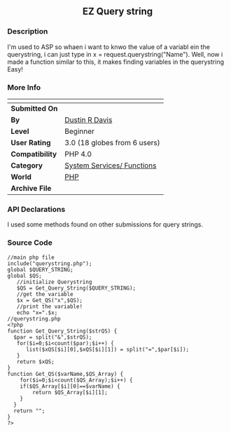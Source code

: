﻿<div align="center">

## EZ Query string


</div>

### Description

I'm used to ASP so whaen i want to knwo the value of a variabl ein the querystring, i can just type in x = request.querystring("Name"). Well, now i made a function similar to this, it makes finding variables in the querystring Easy!
 
### More Info
 


<span>             |<span>
---                |---
**Submitted On**   |
**By**             |[Dustin R Davis](https://github.com/Planet-Source-Code/PSCIndex/blob/master/ByAuthor/dustin-r-davis.md)
**Level**          |Beginner
**User Rating**    |3.0 (18 globes from 6 users)
**Compatibility**  |PHP 4\.0
**Category**       |[System Services/ Functions](https://github.com/Planet-Source-Code/PSCIndex/blob/master/ByCategory/system-services-functions__8-23.md)
**World**          |[PHP](https://github.com/Planet-Source-Code/PSCIndex/blob/master/ByWorld/php.md)
**Archive File**   |[](https://github.com/Planet-Source-Code/dustin-r-davis-ez-query-string__8-736/archive/master.zip)

### API Declarations

I used some methods found on other submissions for query strings.


### Source Code

```
//main php file
include("querystring.php");
global $QUERY_STRING;
global $QS;
   //initialize Querystring
   $QS = Get_Query_String($QUERY_STRING);
   //get the variable
   $x = Get_QS("x",$QS);
   //print the variable!
   echo "x=".$x;
//querystring.php
<?php
function Get_Query_String($strQS) {
  $par = split("&",$strQS);
   for($i=0;$i<count($par);$i++) {
	  list($xQS[$i][0],$xQS[$i][1]) = split("=",$par[$i]);
   }
   return $xQS;
}
function Get_QS($varName,$QS_Array) {
	for($i=0;$i<count($QS_Array);$i++) {
    if($QS_Array[$i][0]==$varName) {
    	return $QS_Array[$i][1];
    }
  }
  return "";
}
?>
```

